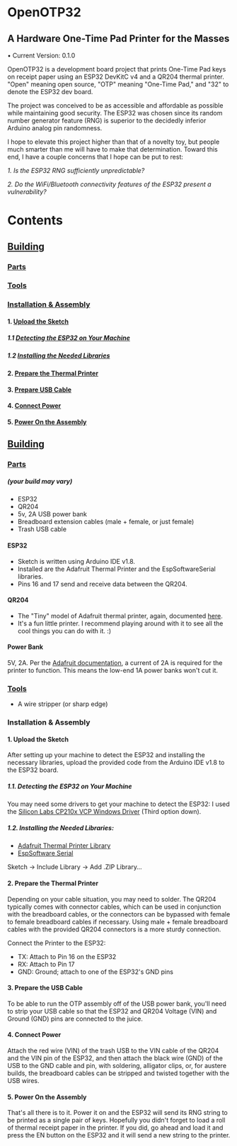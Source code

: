 # OpenOTP32
## A Hardware One-Time Pad Printer for the Masses

• Current Version: 0.1.0


OpenOTP32 is a development board project that prints One-Time Pad keys on receipt paper using an ESP32 DevKitC v4 and a QR204 thermal printer. "Open" meaning open source, "OTP" meaning "One-Time Pad," and "32" to denote the ESP32 dev board.

The project was conceived to be as accessible and affordable as possible while maintaining good security.
The ESP32 was chosen since its random number generator feature (RNG) is superior to the decidedly inferior Arduino analog pin randomness.

I hope to elevate this project higher than that of a novelty toy, but people much smarter than me will have to make that determination. Toward this end, I have a couple concerns that I hope can be put to rest:

*1. Is the ESP32 RNG sufficiently unpredictable?*

*2. Do the WiFi/Bluetooth connectivity features of the ESP32 present a vulnerability?*

# Contents
## [Building](https://github.com/emergencyrussell/OpenOTP32#building-1)
### [Parts](https://github.com/emergencyrussell/OpenOTP32#parts-1)
### [Tools](https://github.com/emergencyrussell/OpenOTP32#tools-1)
### [Installation & Assembly](https://github.com/emergencyrussell/OpenOTP32#installation--assembly-1)
  #### 1. [Upload the Sketch](https://github.com/emergencyrussell/OpenOTP32#1-upload-the-sketch-1)
   ##### 1.1 [Detecting the ESP32 on Your Machine](https://github.com/emergencyrussell/OpenOTP32#11-detecting-the-esp32-on-your-machine-1)
   ##### 1.2 [Installing the Needed Libraries](https://github.com/emergencyrussell/OpenOTP32#12-installing-the-needed-libraries-1)
  #### 2. [Prepare the Thermal Printer](https://github.com/emergencyrussell/OpenOTP32#2-prepare-the-thermal-printer-1)
  #### 3. [Prepare USB Cable](https://github.com/emergencyrussell/OpenOTP32#3-prepare-the-usb-cable)
  #### 4. [Connect Power](https://github.com/emergencyrussell/OpenOTP32#4-connect-power-1)
  #### 5. [Power On the Assembly](https://github.com/emergencyrussell/OpenOTP32#5-power-on-the-assembly-1)

## [Building](https://github.com/emergencyrussell/OpenOTP32#building)
### [Parts](https://github.com/emergencyrussell/OpenOTP32#parts)
##### (your build may vary)
- ESP32
- QR204
- 5v, 2A USB power bank
- Breadboard extension cables (male + female, or just female)
- Trash USB cable

#### ESP32
- Sketch is written using Arduino IDE v1.8.
- Installed are the Adafruit Thermal Printer and the EspSoftwareSerial libraries.
- Pins 16 and 17 send and receive data between the QR204.

#### QR204
- The "Tiny" model of Adafruit thermal printer, again, documented [here](https://cdn-learn.adafruit.com/downloads/pdf/mini-thermal-receipt-printer.pdf).
- It's a fun little printer. I recommend playing around with it to see all the cool things you can do with it. :)

#### Power Bank
5V, 2A. Per the [Adafruit documentation](https://cdn-learn.adafruit.com/downloads/pdf/mini-thermal-receipt-printer.pdf), a current of 2A is required for the printer to function. This means the low-end 1A power banks won't cut it.

### [Tools](https://github.com/emergencyrussell/OpenOTP32#tools)
- A wire stripper (or sharp edge)

### Installation & Assembly

#### 1. Upload the Sketch
After setting up your machine to detect the ESP32 and installing the necessary libraries, upload the provided code from the Arduino IDE v1.8 to the ESP32 board.

##### 1.1. Detecting the ESP32 on Your Machine
You may need some drivers to get your machine to detect the ESP32: I used the [Silicon Labs CP210x VCP Windows Driver](https://www.silabs.com/developers/usb-to-uart-bridge-vcp-drivers?tab=downloads) (Third option down).

##### 1.2. Installing the Needed Libraries:

- [Adafruit Thermal Printer Library](https://github.com/adafruit/Adafruit-Thermal-Printer-Library)
- [EspSoftware Serial](https://github.com/plerup/espsoftwareserial)

Sketch -> Include Library -> Add .ZIP Library…

#### 2. Prepare the Thermal Printer

Depending on your cable situation, you may need to solder. The QR204 typically comes with connector cables, which can be used in conjunction with the breadboard cables, or the connectors can be bypassed with female to female breadboard cables if necessary. Using male + female breadboard cables with the provided QR204 connectors is a more sturdy connection.

Connect the Printer to the ESP32:

- TX: Attach to Pin 16 on the ESP32
- RX: Attach to Pin 17
- GND: Ground; attach to one of the ESP32's GND pins

#### 3. Prepare the USB Cable

To be able to run the OTP assembly off of the USB power bank, you'll need to strip your USB cable so that the ESP32 and QR204 Voltage (VIN) and Ground (GND) pins are connected to the juice. 

#### 4. Connect Power

Attach the red wire (VIN) of the trash USB to the VIN cable of the QR204 and the VIN pin of the ESP32, and then attach the black wire (GND) of the USB to the GND cable and pin, with soldering, alligator clips, or, for austere builds, the breadboard cables can be stripped and twisted together with the USB wires. 

#### 5. Power On the Assembly

That's all there is to it. Power it on and the ESP32 will send its RNG string to be printed as a single pair of keys. Hopefully you didn't forget to load a roll of thermal receipt paper in the printer. If you did, go ahead and load it and press the EN button on the ESP32 and it will send a new string to the printer.